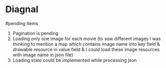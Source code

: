 # Diagnal

#pending items
1. Pagination is pending
2. Loading only one image for each movie (to sow different images I was thinking to mention a map which contains image name into key field & drawable resource in value field & I could load these image resources with image name in json file)
3. Loading state could be implemented while processing json
